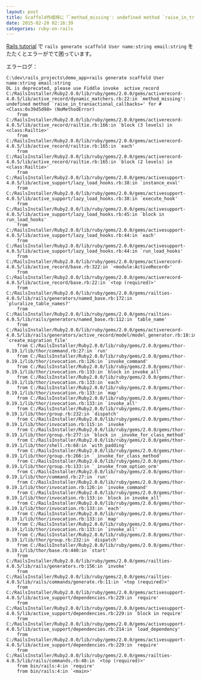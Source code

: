 ```yaml
---
layout: post
title: Scaffold作成時に「`method_missing': undefined method `raise_in_transactional_callbacks='」というエラーが発生します
date: 2015-02-20 02:16:39
categories: ruby-on-rails
---
```

<p><a href="http://railstutorial.jp/chapters/a-demo-app?version=4.0#sec-demo_users_resource" rel="nofollow">Rails tutorial</a> で <code>rails generate scaffold User name:string email:string</code> をたたくとエラーがでて困っています。</p>

<p>エラーログ：</p>

<pre><code>C:\dev\rails_projects\demo_app&gt;rails generate scaffold User name:string email:string
DL is deprecated, please use Fiddle invoke  active_record
C:/RailsInstaller/Ruby2.0.0/lib/ruby/gems/2.0.0/gems/activerecord-4.0.5/lib/active_record/dynamic_matchers.rb:22:in `method_missing': undefined method `raise_in_transactional_callbacks=' for #&lt;Class:0x39d5d98&gt; (NoMethodError)
    from C:/RailsInstaller/Ruby2.0.0/lib/ruby/gems/2.0.0/gems/activerecord-4.0.5/lib/active_record/railtie.rb:166:in `block (3 levels) in &lt;class:Railtie&gt;'
    from C:/RailsInstaller/Ruby2.0.0/lib/ruby/gems/2.0.0/gems/activerecord-4.0.5/lib/active_record/railtie.rb:165:in `each'
    from C:/RailsInstaller/Ruby2.0.0/lib/ruby/gems/2.0.0/gems/activerecord-4.0.5/lib/active_record/railtie.rb:165:in `block (2 levels) in &lt;class:Railtie&gt;'
    from C:/RailsInstaller/Ruby2.0.0/lib/ruby/gems/2.0.0/gems/activesupport-4.0.5/lib/active_support/lazy_load_hooks.rb:38:in `instance_eval'
    from C:/RailsInstaller/Ruby2.0.0/lib/ruby/gems/2.0.0/gems/activesupport-4.0.5/lib/active_support/lazy_load_hooks.rb:38:in `execute_hook'
    from C:/RailsInstaller/Ruby2.0.0/lib/ruby/gems/2.0.0/gems/activesupport-4.0.5/lib/active_support/lazy_load_hooks.rb:45:in `block in run_load_hooks'
    from C:/RailsInstaller/Ruby2.0.0/lib/ruby/gems/2.0.0/gems/activesupport-4.0.5/lib/active_support/lazy_load_hooks.rb:44:in `each'
    from C:/RailsInstaller/Ruby2.0.0/lib/ruby/gems/2.0.0/gems/activesupport-4.0.5/lib/active_support/lazy_load_hooks.rb:44:in `run_load_hooks'
    from C:/RailsInstaller/Ruby2.0.0/lib/ruby/gems/2.0.0/gems/activerecord-4.0.5/lib/active_record/base.rb:322:in `&lt;module:ActiveRecord&gt;'
    from C:/RailsInstaller/Ruby2.0.0/lib/ruby/gems/2.0.0/gems/activerecord-4.0.5/lib/active_record/base.rb:22:in `&lt;top (required)&gt;'
    from C:/RailsInstaller/Ruby2.0.0/lib/ruby/gems/2.0.0/gems/railties-4.0.5/lib/rails/generators/named_base.rb:172:in `pluralize_table_names?'
    from C:/RailsInstaller/Ruby2.0.0/lib/ruby/gems/2.0.0/gems/railties-4.0.5/lib/rails/generators/named_base.rb:112:in `table_name'
    from C:/RailsInstaller/Ruby2.0.0/lib/ruby/gems/2.0.0/gems/activerecord-4.0.5/lib/rails/generators/active_record/model/model_generator.rb:18:in `create_migration_file'
    from C:/RailsInstaller/Ruby2.0.0/lib/ruby/gems/2.0.0/gems/thor-0.19.1/lib/thor/command.rb:27:in `run'
    from C:/RailsInstaller/Ruby2.0.0/lib/ruby/gems/2.0.0/gems/thor-0.19.1/lib/thor/invocation.rb:126:in `invoke_command'
    from C:/RailsInstaller/Ruby2.0.0/lib/ruby/gems/2.0.0/gems/thor-0.19.1/lib/thor/invocation.rb:133:in `block in invoke_all'
    from C:/RailsInstaller/Ruby2.0.0/lib/ruby/gems/2.0.0/gems/thor-0.19.1/lib/thor/invocation.rb:133:in `each'
    from C:/RailsInstaller/Ruby2.0.0/lib/ruby/gems/2.0.0/gems/thor-0.19.1/lib/thor/invocation.rb:133:in `map'
    from C:/RailsInstaller/Ruby2.0.0/lib/ruby/gems/2.0.0/gems/thor-0.19.1/lib/thor/invocation.rb:133:in `invoke_all'
    from C:/RailsInstaller/Ruby2.0.0/lib/ruby/gems/2.0.0/gems/thor-0.19.1/lib/thor/group.rb:232:in `dispatch'
    from C:/RailsInstaller/Ruby2.0.0/lib/ruby/gems/2.0.0/gems/thor-0.19.1/lib/thor/invocation.rb:115:in `invoke'
    from C:/RailsInstaller/Ruby2.0.0/lib/ruby/gems/2.0.0/gems/thor-0.19.1/lib/thor/group.rb:277:in `block in _invoke_for_class_method'
    from C:/RailsInstaller/Ruby2.0.0/lib/ruby/gems/2.0.0/gems/thor-0.19.1/lib/thor/shell.rb:68:in `with_padding'
    from C:/RailsInstaller/Ruby2.0.0/lib/ruby/gems/2.0.0/gems/thor-0.19.1/lib/thor/group.rb:266:in `_invoke_for_class_method'
    from C:/RailsInstaller/Ruby2.0.0/lib/ruby/gems/2.0.0/gems/thor-0.19.1/lib/thor/group.rb:133:in `_invoke_from_option_orm'
    from C:/RailsInstaller/Ruby2.0.0/lib/ruby/gems/2.0.0/gems/thor-0.19.1/lib/thor/command.rb:27:in `run'
    from C:/RailsInstaller/Ruby2.0.0/lib/ruby/gems/2.0.0/gems/thor-0.19.1/lib/thor/invocation.rb:126:in `invoke_command'
    from C:/RailsInstaller/Ruby2.0.0/lib/ruby/gems/2.0.0/gems/thor-0.19.1/lib/thor/invocation.rb:133:in `block in invoke_all'
    from C:/RailsInstaller/Ruby2.0.0/lib/ruby/gems/2.0.0/gems/thor-0.19.1/lib/thor/invocation.rb:133:in `each'
    from C:/RailsInstaller/Ruby2.0.0/lib/ruby/gems/2.0.0/gems/thor-0.19.1/lib/thor/invocation.rb:133:in `map'
    from C:/RailsInstaller/Ruby2.0.0/lib/ruby/gems/2.0.0/gems/thor-0.19.1/lib/thor/invocation.rb:133:in `invoke_all'
    from C:/RailsInstaller/Ruby2.0.0/lib/ruby/gems/2.0.0/gems/thor-0.19.1/lib/thor/group.rb:232:in `dispatch'
    from C:/RailsInstaller/Ruby2.0.0/lib/ruby/gems/2.0.0/gems/thor-0.19.1/lib/thor/base.rb:440:in `start'
    from C:/RailsInstaller/Ruby2.0.0/lib/ruby/gems/2.0.0/gems/railties-4.0.5/lib/rails/generators.rb:156:in `invoke'
    from C:/RailsInstaller/Ruby2.0.0/lib/ruby/gems/2.0.0/gems/railties-4.0.5/lib/rails/commands/generate.rb:11:in `&lt;top (required)&gt;'
    from C:/RailsInstaller/Ruby2.0.0/lib/ruby/gems/2.0.0/gems/activesupport-4.0.5/lib/active_support/dependencies.rb:229:in `require'
    from C:/RailsInstaller/Ruby2.0.0/lib/ruby/gems/2.0.0/gems/activesupport-4.0.5/lib/active_support/dependencies.rb:229:in `block in require'
    from C:/RailsInstaller/Ruby2.0.0/lib/ruby/gems/2.0.0/gems/activesupport-4.0.5/lib/active_support/dependencies.rb:214:in `load_dependency'
    from C:/RailsInstaller/Ruby2.0.0/lib/ruby/gems/2.0.0/gems/activesupport-4.0.5/lib/active_support/dependencies.rb:229:in `require'
    from C:/RailsInstaller/Ruby2.0.0/lib/ruby/gems/2.0.0/gems/railties-4.0.5/lib/rails/commands.rb:48:in `&lt;top (required)&gt;'
    from bin/rails:4:in `require'
    from bin/rails:4:in `&lt;main&gt;'
</code></pre>
